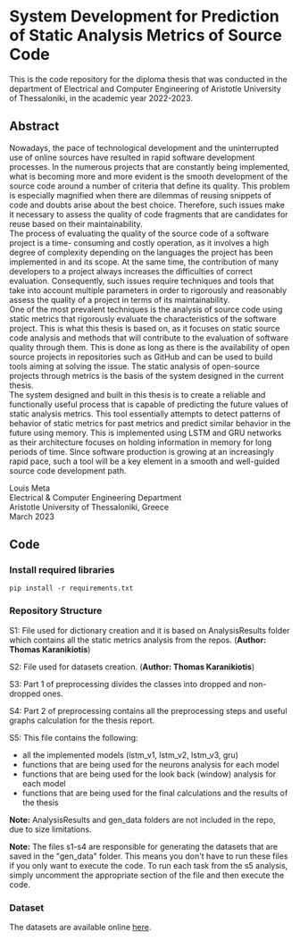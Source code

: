 # System Development for Prediction of Static Analysis Metrics of Source Code

This is the code repository for the diploma thesis that was conducted in the department of Electrical and Computer Engineering of Aristotle University of Thessaloniki, in the academic year 2022-2023.

## **Abstract**

Nowadays, the pace of technological development and the uninterrupted use of online
sources have resulted in rapid software development processes. In the numerous projects
that are constantly being implemented, what is becoming more and more evident is the
smooth development of the source code around a number of criteria that define its quality.
This problem is especially magnified when there are dilemmas of reusing snippets of code
and doubts arise about the best choice. Therefore, such issues make it necessary to assess
the quality of code fragments that are candidates for reuse based on their maintainability.  
The process of evaluating the quality of the source code of a software project is a time-
consuming and costly operation, as it involves a high degree of complexity depending on the languages the project has been implemented in and its scope. At the same time, the
contribution of many developers to a project always increases the difficulties of correct
evaluation. Consequently, such issues require techniques and tools that take into account
multiple parameters in order to rigorously and reasonably assess the quality of a project
in terms of its maintainability.  
One of the most prevalent techniques is the analysis of source code using static metrics
that rigorously evaluate the characteristics of the software project. This is what this thesis
is based on, as it focuses on static source code analysis and methods that will contribute
to the evaluation of software quality through them. This is done as long as there is the
availability of open source projects in repositories such as GitHub and can be used to
build tools aiming at solving the issue. The static analysis of open-source projects through
metrics is the basis of the system designed in the current thesis.  
The system designed and built in this thesis is to create a reliable and functionally
useful process that is capable of predicting the future values of static analysis metrics.
This tool essentially attempts to detect patterns of behavior of static metrics for past
metrics and predict similar behavior in the future using memory. This is implemented
using LSTM and GRU networks as their architecture focuses on holding information in
memory for long periods of time. Since software production is growing at an increasingly
rapid pace, such a tool will be a key element in a smooth and well-guided source code
development path.

Louis Meta  
Electrical & Computer Engineering Department  
Aristotle University of Thessaloniki, Greece  
March 2023  


## **Code**

### Install required libraries

`pip install -r requirements.txt`

### Repository Structure  

S1: File used for dictionary creation and it is based on AnalysisResults folder which contains all the static metrics analysis from the repos. (**Author: Thomas Karanikiotis**)

S2: File used for datasets creation. (**Author: Thomas Karanikiotis**) 

S3: Part 1 of preprocessing divides the classes into dropped and non-dropped ones.

S4: Part 2 of preprocessing contains all the preprocessing steps and useful graphs calculation for the thesis report.

S5: This file contains the following:  
  + all the implemented models (lstm_v1, lstm_v2, lstm_v3, gru)  
  + functions that are being used for the neurons analysis for each model  
  + functions that are being used for the look back (window) analysis for each model  
  + functions that are being used for the final calculations and the results of the thesis



**Note:** AnalysisResults and gen_data folders are not included in the repo, due to size limitations. 

**Note:** The files s1-s4 are responsible for generating the datasets that are saved in the "gen_data" folder. This means you don't have to run these files if you only want to execute the code. To run each task from the s5 analysis, simply uncomment the appropriate section of the file and then execute the code.

### Dataset
The datasets are available online [here](https://zenodo.org/record/5539789#.ZCslvXZBwuU). 

